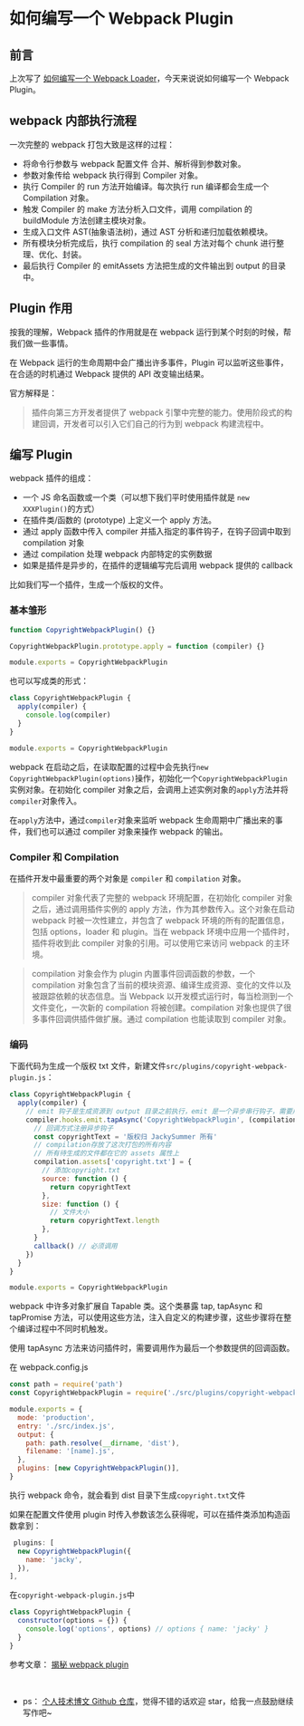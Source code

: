 # 如何编写一个 Webpack Plugin

## 前言

上次写了 [如何编写一个 Webpack Loader](https://juejin.im/post/6882895689773383694)，今天来说说如何编写一个 Webpack Plugin。

## webpack 内部执行流程

一次完整的 webpack 打包大致是这样的过程：

- 将命令行参数与 webpack 配置文件 合并、解析得到参数对象。
- 参数对象传给 webpack 执行得到 Compiler 对象。
- 执行 Compiler 的 run 方法开始编译。每次执行 run 编译都会生成一个 Compilation 对象。
- 触发 Compiler 的 make 方法分析入口文件，调用 compilation 的 buildModule 方法创建主模块对象。
- 生成入口文件 AST(抽象语法树)，通过 AST 分析和递归加载依赖模块。
- 所有模块分析完成后，执行 compilation 的 seal 方法对每个 chunk 进行整理、优化、封装。
- 最后执行 Compiler 的 emitAssets 方法把生成的文件输出到 output 的目录中。

## Plugin 作用

按我的理解，Webpack 插件的作用就是在 webpack 运行到某个时刻的时候，帮我们做一些事情。

在 Webpack 运行的生命周期中会广播出许多事件，Plugin 可以监听这些事件，在合适的时机通过 Webpack 提供的 API 改变输出结果。

官方解释是：

> 插件向第三方开发者提供了 webpack 引擎中完整的能力。使用阶段式的构建回调，开发者可以引入它们自己的行为到 webpack 构建流程中。

## 编写 Plugin

webpack 插件的组成：

- 一个 JS 命名函数或一个类（可以想下我们平时使用插件就是 `new XXXPlugin()`的方式）
- 在插件类/函数的 (prototype) 上定义一个 apply 方法。
- 通过 apply 函数中传入 compiler 并插入指定的事件钩子，在钩子回调中取到 compilation 对象
- 通过 compilation 处理 webpack 内部特定的实例数据
- 如果是插件是异步的，在插件的逻辑编写完后调用 webpack 提供的 callback

比如我们写一个插件，生成一个版权的文件。

### 基本雏形

```javascript
function CopyrightWebpackPlugin() {}

CopyrightWebpackPlugin.prototype.apply = function (compiler) {}

module.exports = CopyrightWebpackPlugin
```

也可以写成类的形式：

```javascript
class CopyrightWebpackPlugin {
  apply(compiler) {
    console.log(compiler)
  }
}

module.exports = CopyrightWebpackPlugin
```

webpack 在启动之后，在读取配置的过程中会先执行`new CopyrightWebpackPlugin(options)`操作，初始化一个`CopyrightWebpackPlugin`实例对象。在初始化 compiler 对象之后，会调用上述实例对象的`apply`方法并将`compiler`对象传入。

在`apply`方法中，通过`compiler`对象来监听 webpack 生命周期中广播出来的事件，我们也可以通过 compiler 对象来操作 webpack 的输出。

### Compiler 和 Compilation

在插件开发中最重要的两个对象是 `compiler` 和 `compilation` 对象。

> compiler 对象代表了完整的 webpack 环境配置，在初始化 compiler 对象之后，通过调用插件实例的 apply 方法，作为其参数传入。这个对象在启动 webpack 时被一次性建立，并包含了 webpack 环境的所有的配置信息，包括 options，loader 和 plugin。当在 webpack 环境中应用一个插件时，插件将收到此 compiler 对象的引用。可以使用它来访问 webpack 的主环境。

> compilation 对象会作为 plugin 内置事件回调函数的参数，一个 compilation 对象包含了当前的模块资源、编译生成资源、变化的文件以及被跟踪依赖的状态信息。当 Webpack 以开发模式运行时，每当检测到一个文件变化，一次新的 compilation 将被创建。compilation 对象也提供了很多事件回调供插件做扩展。通过 compilation 也能读取到 compiler 对象。

### 编码

下面代码为生成一个版权 txt 文件，新建文件`src/plugins/copyright-webpack-plugin.js`：

```javascript
class CopyrightWebpackPlugin {
  apply(compiler) {
    // emit 钩子是生成资源到 output 目录之前执行，emit 是一个异步串行钩子，需要用 tapAsync 来注册
    compiler.hooks.emit.tapAsync('CopyrightWebpackPlugin', (compilation, callback) => {
      // 回调方式注册异步钩子
      const copyrightText = '版权归 JackySummer 所有'
      // compilation存放了这次打包的所有内容
      // 所有待生成的文件都在它的 assets 属性上
      compilation.assets['copyright.txt'] = {
        // 添加copyright.txt
        source: function () {
          return copyrightText
        },
        size: function () {
          // 文件大小
          return copyrightText.length
        },
      }
      callback() // 必须调用
    })
  }
}

module.exports = CopyrightWebpackPlugin
```

webpack 中许多对象扩展自 Tapable 类。这个类暴露 tap, tapAsync 和 tapPromise 方法，可以使用这些方法，注入自定义的构建步骤，这些步骤将在整个编译过程中不同时机触发。

使用 tapAsync 方法来访问插件时，需要调用作为最后一个参数提供的回调函数。

在 webpack.config.js

```javascript
const path = require('path')
const CopyrightWebpackPlugin = require('./src/plugins/copyright-webpack-plugin')

module.exports = {
  mode: 'production',
  entry: './src/index.js',
  output: {
    path: path.resolve(__dirname, 'dist'),
    filename: '[name].js',
  },
  plugins: [new CopyrightWebpackPlugin()],
}
```

执行 webpack 命令，就会看到 dist 目录下生成`copyright.txt`文件

如果在配置文件使用 plugin 时传入参数该怎么获得呢，可以在插件类添加构造函数拿到：

```javascript
 plugins: [
  new CopyrightWebpackPlugin({
    name: 'jacky',
  }),
],
```

在`copyright-webpack-plugin.js`中

```javascript
class CopyrightWebpackPlugin {
  constructor(options = {}) {
    console.log('options', options) // options { name: 'jacky' }
  }
}
```

参考文章： [揭秘 webpack plugin](https://www.jianshu.com/p/8e92f36e52da)

<br>

- ps： [个人技术博文 Github 仓库](https://github.com/Jacky-Summer/personal-blog)，觉得不错的话欢迎 star，给我一点鼓励继续写作吧~
